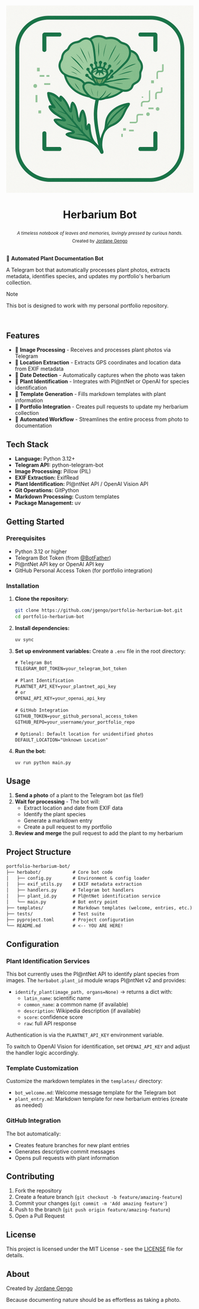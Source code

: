 <div align="center">
    <img src='.github/docs/logo.png' alt="herbarium's logo" /><br />
    <h1 align="center">Herbarium Bot</h1>
    <sub><em>A timeless notebook of leaves and memories, lovingly pressed by curious hands.</em></sub>
</div>


<div align="center">
  <sub>Created by <a href="https://github.com/jgengo">Jordane Gengo</a></sub>
</div>

<br />




🌿 **Automated Plant Documentation Bot**

A Telegram bot that automatically processes plant photos, extracts metadata, identifies species, and updates my portfolio's herbarium collection.

> [!NOTE]
> This bot is designed to work with my personal portfolio repository.

<br>

## Features

* 📸 **Image Processing** - Receives and processes plant photos via Telegram
* 📍 **Location Extraction** - Extracts GPS coordinates and location data from EXIF metadata
* 📅 **Date Detection** - Automatically captures when the photo was taken
* 🌱 **Plant Identification** - Integrates with Pl@ntNet or OpenAI for species identification
* 📝 **Template Generation** - Fills markdown templates with plant information
* 🔄 **Portfolio Integration** - Creates pull requests to update my herbarium collection
* 🤖 **Automated Workflow** - Streamlines the entire process from photo to documentation

## Tech Stack

* **Language:** Python 3.12+
* **Telegram API:** python-telegram-bot
* **Image Processing:** Pillow (PIL)
* **EXIF Extraction:** ExifRead
* **Plant Identification:** Pl@ntNet API / OpenAI Vision API
* **Git Operations:** GitPython
* **Markdown Processing:** Custom templates
* **Package Management:** uv

## Getting Started

### Prerequisites

* Python 3.12 or higher
* Telegram Bot Token (from [@BotFather](https://t.me/botfather))
* Pl@ntNet API key or OpenAI API key
* GitHub Personal Access Token (for portfolio integration)

### Installation

1. **Clone the repository:**
   ```bash
   git clone https://github.com/jgengo/portfolio-herbarium-bot.git
   cd portfolio-herbarium-bot
   ```

2. **Install dependencies:**
   ```bash
   uv sync
   ```

3. **Set up environment variables:**
   Create a `.env` file in the root directory:
   ```env
   # Telegram Bot
   TELEGRAM_BOT_TOKEN=your_telegram_bot_token
   
   # Plant Identification
   PLANTNET_API_KEY=your_plantnet_api_key
   # or
   OPENAI_API_KEY=your_openai_api_key
   
   # GitHub Integration
   GITHUB_TOKEN=your_github_personal_access_token
   GITHUB_REPO=your_username/your_portfolio_repo
   
   # Optional: Default location for unidentified photos
   DEFAULT_LOCATION="Unknown Location"
   ```

4. **Run the bot:**
   ```bash
   uv run python main.py
   ```

## Usage

1. **Send a photo** of a plant to the Telegram bot (as file!)
2. **Wait for processing** - The bot will:
   - Extract location and date from EXIF data
   - Identify the plant species
   - Generate a markdown entry
   - Create a pull request to my portfolio
3. **Review and merge** the pull request to add the plant to my herbarium

## Project Structure

```
portfolio-herbarium-bot/
├── herbabot/            # Core bot code
│   ├── config.py        # Environment & config loader
│   ├── exif_utils.py    # EXIF metadata extraction
│   ├── handlers.py      # Telegram bot handlers
│   ├── plant_id.py      # Pl@ntNet identification service
│   └── main.py          # Bot entry point
├── templates/           # Markdown templates (welcome, entries, etc.)
├── tests/               # Test suite
├── pyproject.toml       # Project configuration
└── README.md            # <-- YOU ARE HERE!
```

## Configuration

### Plant Identification Services

This bot currently uses the Pl@ntNet API to identify plant species from images. The `herbabot.plant_id` module wraps Pl@ntNet v2 and provides:

- `identify_plant(image_path, organs=None)` → returns a dict with:
  - `latin_name`: scientific name
  - `common_name`: a common name (if available)
  - `description`: Wikipedia description (if available)
  - `score`: confidence score
  - `raw`: full API response

Authentication is via the `PLANTNET_API_KEY` environment variable.

To switch to OpenAI Vision for identification, set `OPENAI_API_KEY` and adjust the handler logic accordingly.

### Template Customization

Customize the markdown templates in the `templates/` directory:

- `bot_welcome.md`: Welcome message template for the Telegram bot
- `plant_entry.md`: Markdown template for new herbarium entries (create as needed)

### GitHub Integration

The bot automatically:
- Creates feature branches for new plant entries
- Generates descriptive commit messages
- Opens pull requests with plant information

## Contributing

1. Fork the repository
2. Create a feature branch (`git checkout -b feature/amazing-feature`)
3. Commit your changes (`git commit -m 'Add amazing feature'`)
4. Push to the branch (`git push origin feature/amazing-feature`)
5. Open a Pull Request

## License

This project is licensed under the MIT License - see the [LICENSE](LICENSE) file for details.

## About

Created by [Jordane Gengo](https://github.com/jgengo)

Because documenting nature should be as effortless as taking a photo.


